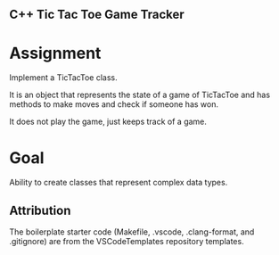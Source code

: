 ## C++ Tic Tac Toe Game Tracker

# Assignment

Implement a TicTacToe class. 

It is an object that represents the state of a game of TicTacToe and has methods to make moves and check if someone has won. 

It does not play the game, just keeps track of a game.

# Goal

Ability to create classes that represent complex data types.

## Attribution

The boilerplate starter code (Makefile, .vscode, .clang-format, and .gitignore) are from the VSCodeTemplates repository templates.
